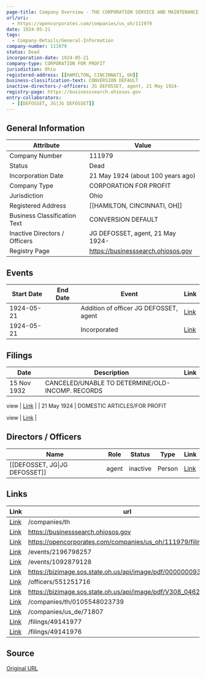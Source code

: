 ```yaml
---
page-title: Company Overview - THE CORPORATION SERVICE AND MAINTENANCE COMPANY (Ohio - 111979)
url/uri:
  - https://opencorporates.com/companies/us_oh/111979
date: 1924-05-21
tags:
  - Company-Details/General-Information
company-number: 111979
status: Dead
incorporation-date: 1924-05-21
company-type: CORPORATION FOR PROFIT
jurisdiction: Ohio
registered-address: [[HAMILTON, CINCINNATI, OH]]
business-classification-text: CONVERSION DEFAULT
inactive-directors-/-officers: JG DEFOSSET, agent, 21 May 1924-
registry-page: https://businesssearch.ohiosos.gov
entry-collaborators:
  - [[DEFOSSET, JG|JG DEFOSSET]]
---
```


## General Information
| Attribute          | Value                                       |
|--------------------|---------------------------------------------|
| Company Number     | 111979                                      |
| Status             | Dead                                        |
| Incorporation Date | 21 May 1924 (about 100 years ago)           |
| Company Type       | CORPORATION FOR PROFIT                      |
| Jurisdiction       | Ohio                                        |
| Registered Address | [[HAMILTON, CINCINNATI, OH]]                |
| Business Classification Text | CONVERSION DEFAULT                          |
| Inactive Directors / Officers | JG DEFOSSET, agent, 21 May 1924-            |
| Registry Page      | https://businesssearch.ohiosos.gov          |

## Events

| Start Date | End Date   | Event                                                   | Link |
|------------|------------|-------------------------------------------------------|------|
| 1924-05-21 |            | Addition of officer JG DEFOSSET, agent                  | [Link](https://opencorporates.com/events/2196798257) |
| 1924-05-21 |            | Incorporated                                            | [Link](https://opencorporates.com/events/1092879128) |

## Filings
| Date        | Description                    | Link |
|-------------|--------------------------------|-------|
| 15 Nov 1932 | CANCELED/UNABLE TO DETERMINE/OLD-INCOMP. RECORDS

view | [Link](https://opencorporates.com/filings/49141977) |
| 21 May 1924 | DOMESTIC ARTICLES/FOR PROFIT

view | [Link](https://opencorporates.com/filings/49141976) |

## Directors / Officers
| Name                 | Role            | Status     | Type        | Link |
|----------------------|-----------------|------------|-------------|------|
| [[DEFOSSET, JG\|JG DEFOSSET]] | agent           | inactive   | Person      | [Link](https://opencorporates.com/officers/551251716) |

## Links
| Link   | url                            
|--------|--------------------------------|
| [Link](/companies/th) |/companies/th                 |
| [Link](https://businesssearch.ohiosos.gov) |https://businesssearch.ohiosos.gov|
| [Link](https://opencorporates.com/companies/us_oh/111979/filings) |https://opencorporates.com/companies/us_oh/111979/filings|
| [Link](/events/2196798257) |/events/2196798257            |
| [Link](/events/1092879128) |/events/1092879128            |
| [Link](https://bizimage.sos.state.oh.us/api/image/pdf/000000093117/true) |https://bizimage.sos.state.oh.us/api/image/pdf/000000093117/true|
| [Link](/officers/551251716) |/officers/551251716           |
| [Link](https://bizimage.sos.state.oh.us/api/image/pdf/V308_0462/true) |https://bizimage.sos.state.oh.us/api/image/pdf/V308_0462/true|
| [Link](/companies/th/0105548023739) |/companies/th/0105548023739   |
| [Link](/companies/us_de/71807) |/companies/us_de/71807        |
| [Link](/filings/49141977) |/filings/49141977             |
| [Link](/filings/49141976) |/filings/49141976             |

## Source
[Original URL](https://opencorporates.com/companies/us_oh/111979)
